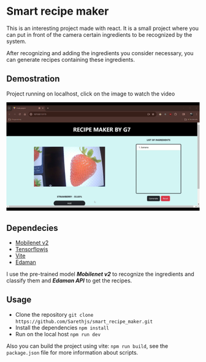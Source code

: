 # Smart recipe maker

This is an interesting project made with react. It is a small project where you can put in front of the camera certain ingredients to be recognized by the system.

After recognizing and adding the ingredients you consider necessary, you can generate recipes containing these ingredients.

## Demostration
Project running on localhost, click on the image to watch the video

[![Watch demostration](image.png)](https://github.com/Sarethjs/smart_recipe_maker/raw/main/demostration.mp4)


## Dependecies

+ [Mobilenet v2](https://www.kaggle.com/models/google/mobilenet-v2)
+ [Tensorflowjs](https://www.tensorflow.org/js)
+ [Vite](https://vitejs.dev/)
+ [Edaman](https://developer.edamam.com/edamam-recipe-api)

I use the pre-trained model ***Mobilenet v2*** to recognize the ingredients and classify them and ***Edaman API*** to get the recipes.

## Usage

+ Clone the repository `git clone https://github.com/Sarethjs/smart_recipe_maker.git`
+ Install the dependencies `npm install`
+ Run on the local host `npm run dev`

Also you can build the project using vite: `npm run build`, see the `package.json` file for more information about scripts.